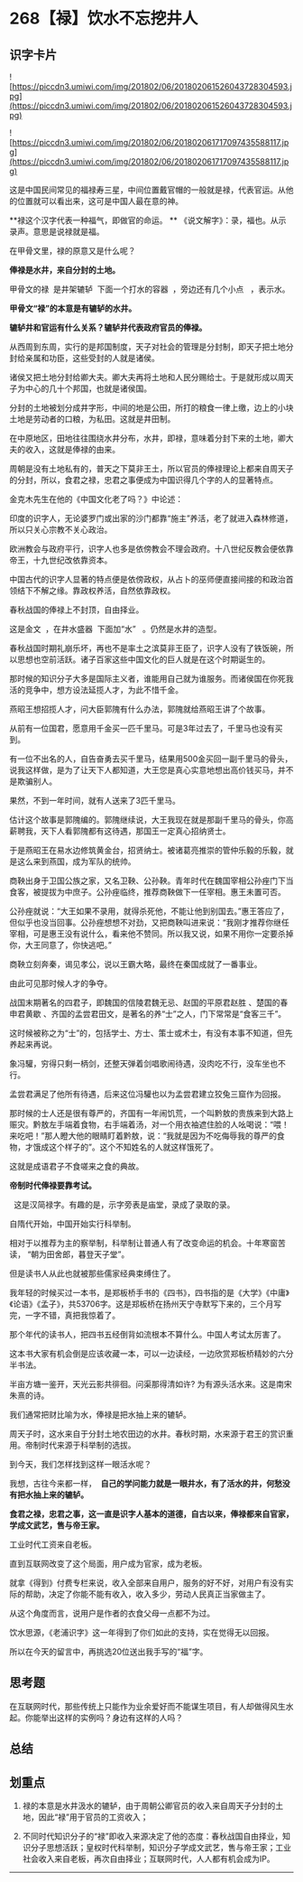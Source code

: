 # 268【禄】饮水不忘挖井人

## 识字卡片

![https://piccdn3.umiwi.com/img/201802/06/201802061526043728304593.jpg](https://piccdn3.umiwi.com/img/201802/06/201802061526043728304593.jpg)

![https://piccdn3.umiwi.com/img/201802/06/201802061717097435588117.jpg](https://piccdn3.umiwi.com/img/201802/06/201802061717097435588117.jpg)

这是中国民间常见的福禄寿三星，中间位置戴官帽的一般就是禄，代表官运。从他的位置就可以看出来，这可是中国人最在意的神。

 **禄这个汉字代表一种福气，即做官的命运。 ** 《说文解字》：录，福也。从示录声。意思是说禄就是福。

在甲骨文里，禄的原意又是什么呢？

 **俸禄是水井，来自分封的土地。**

甲骨文的禄  是井架辘轳  下面一个打水的容器  ，旁边还有几个小点   ，表示水。

 **甲骨文“禄”的本意是有辘轳的水井。**

 **辘轳井和官运有什么关系？辘轳井代表政府官员的俸禄。**

从西周到东周，实行的是邦国制度，天子对社会的管理是分封制，即天子把土地分封给亲属和功臣，这些受封的人就是诸侯。

诸侯又把土地分封给卿大夫。卿大夫再将土地和人民分赐给士。于是就形成以周天子为中心的几十个邦国，也就是诸侯国。

分封的土地被划分成井字形，中间的地是公田，所打的粮食一律上缴，边上的小块土地是劳动者的口粮，为私田。这就是井田制。

在中原地区，田地往往围绕水井分布，水井，即禄，意味着分封下来的土地，卿大夫的收入，这就是俸禄的由来。

周朝是没有土地私有的，普天之下莫非王土，所以官员的俸禄理论上都来自周天子的分封，所以，食君之禄，忠君之事便成为中国识得几个字的人的显著特点。

金克木先生在他的《中国文化老了吗？》中论述：

印度的识字人，无论婆罗门或出家的沙门都靠“施主”养活，老了就进入森林修道，所以只关心宗教不关心政治。

欧洲教会与政府平行，识字人也多是依傍教会不理会政府。十八世纪反教会便依靠帝王，十九世纪改依靠资本。

中国古代的识字人显著的特点便是依傍政权，从占卜的巫师便直接间接的和政治首领结下不解之缘。靠政权养活，自然依靠政权。

春秋战国的俸禄上不封顶，自由择业。

这是金文  ，在井水盛器  下面加“水”   。仍然是水井的造型。

春秋战国时期礼崩乐坏，再也不是率土之滨莫非王臣了，识字人没有了铁饭碗，所以思想也空前活跃。诸子百家这些中国文化的巨人就是在这个时期诞生的。

那时候的知识分子大多是国际主义者，谁能用自己就为谁服务。而诸侯国在你死我活的竞争中，想方设法延揽人才，为此不惜千金。

燕昭王想招揽人才，问大臣郭隗有什么办法，郭隗就给燕昭王讲了个故事。

从前有一位国君，愿意用千金买一匹千里马。可是3年过去了，千里马也没有买到。

有一位不出名的人，自告奋勇去买千里马，结果用500金买回一副千里马的骨头，说我这样做，是为了让天下人都知道，大王您是真心实意地想出高价钱买马，并不是欺骗别人。

果然，不到一年时间，就有人送来了3匹千里马。

估计这个故事是郭隗编的。郭隗继续说，大王我现在就是那副千里马的骨头，你高薪聘我，天下人看郭隗都有这待遇，那国王一定真心招纳贤士。

于是燕昭王在易水边修筑黄金台，招贤纳士。被诸葛亮推崇的管仲乐毅的乐毅，就是这么来到燕国，成为军队的统帅。

商鞅出身于卫国公族之家，又名卫鞅、公孙鞅。青年时代在魏国宰相公孙痤门下当食客，被提拔为中庶子。公孙痤临终，推荐商鞅做下一任宰相。惠王未置可否。

公孙痤就说：“大王如果不录用，就得杀死他，不能让他到别国去。”惠王答应了，但似乎也没当回事。公孙痤想想不对劲，又把商鞅叫进来说：“我刚才推荐你继任宰相，可是惠王没有说什么，看来他不赞同。所以我又说，如果不用你一定要杀掉你，大王同意了，你快逃吧。”

商鞅立刻奔秦，谒见孝公，说以王霸大略，最终在秦国成就了一番事业。

由此可见那时候人才的争夺。

战国末期著名的四君子，即魏国的信陵君魏无忌、赵国的平原君赵胜 、楚国的春申君黄歇 、齐国的孟尝君田文，是著名的养“士”之人，门下常常是“食客三千”。

这时候被称之为“士”的，包括学士、方士、策士或术士，有没有本事不知道，但先养起来再说。

象冯驩，穷得只剩一柄剑，还整天弹着剑唱歌闹待遇，没肉吃不行，没车坐也不行。

孟尝君满足了他所有待遇，后来这位冯驩也以为孟尝君建立狡兔三窟作为回报。

那时候的士人还是很有尊严的，齐国有一年闹饥荒，一个叫黔敖的贵族来到大路上赈灾。黔敖左手端着食物，右手端着汤，对一个用衣袖遮住脸的人吆喝说：“喂！来吃吧！”那人瞪大他的眼睛盯着黔敖，说：“我就是因为不吃侮辱我的尊严的食物，才饿成这个样子的”。这个不知姓名的人就这样饿死了。

这就是成语君子不食嗟来之食的典故。

 **帝制时代俸禄要靠考试。**

  这是汉简禄字。有趣的是，示字旁表是庙堂，录成了录取的录。

自隋代开始，中国开始实行科举制。

相对于以推荐为主的察举制，科举制让普通人有了改变命运的机会。十年寒窗苦读， “朝为田舍郎，暮登天子堂”。

但是读书人从此也就被那些儒家经典束缚住了。

我年轻的时候买过一本书，是郑板桥手书的《四书》，四书指的是《大学》《中庸》《论语》《孟子》，共53706字。这是郑板桥在扬州天宁寺默写下来的，三个月写完，一字不错，真把我惊着了。

那个年代的读书人，把四书五经倒背如流根本不算什么。中国人考试太厉害了。

这本书大家有机会倒是应该收藏一本，可以一边读经，一边欣赏郑板桥精妙的六分半书法。

半亩方塘一鉴开，天光云影共徘徊。问渠那得清如许? 为有源头活水来。这是南宋朱熹的诗。

我们通常把财比喻为水，俸禄是把水抽上来的辘轳。

周天子时，这水来自于分封土地农田边的水井。春秋时期，水来源于君王的赏识重用。帝制时代来源于科举制的选拔。

到今天，我们怎样找到这样一眼活水呢？

我想，古往今来都一样，  **自己的学问能力就是一眼井水，有了活水的井，何愁没有把水抽上来的辘轳。**

 **食君之禄，忠君之事，这一直是识字人基本的道德，自古以来，俸禄都来自官家，学成文武艺，售与帝王家。**

工业时代工资来自老板。

直到互联网改变了这个局面，用户成为官家，成为老板。

就拿《得到》付费专栏来说，收入全部来自用户，服务的好不好，对用户有没有实际的帮助，决定了你能不能有收入，收入多少，劳动人民真正当家做主了。

从这个角度而言，说用户是作者的衣食父母一点都不为过。

饮水思源，《老浦识字》这一年得到了你们如此的支持，实在觉得无以回报。

所以在今天的留言中，再挑选20位送出我手写的“福”字。

## 思考题

在互联网时代，那些传统上只能作为业余爱好而不能谋生项目，有人却做得风生水起。你能举出这样的实例吗？身边有这样的人吗？ 

## 总结

## 划重点

1. 禄的本意是水井汲水的辘轳，由于周朝公卿官员的收入来自周天子分封的土地，因此“禄”用于官员的工资收入；

2. 不同时代知识分子的“禄”即收入来源决定了他的态度：春秋战国自由择业，知识分子思想活跃；皇权时代科举制，知识分子学成文武艺，售与帝王家；工业社会收入来自老板，再次自由择业；互联网时代，人人都有机会成为IP。


---
